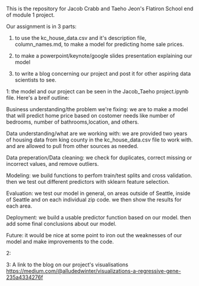 This is the repository for Jacob Crabb and Taeho Jeon's Flatiron School end of module 1 project.

Our assignment is in 3 parts: 

1. to use the kc_house_data.csv and it's description file, column_names.md, to make a model for predicting home sale prices.

2. to make a powerpoint/keynote/google slides presentation explaining our model

3. to write a blog concerning our project and post it for other aspiring data scientists to see.





1: the model and our project can be seen in the Jacob_Taeho project.ipynb file.
Here's a breif outline:

Business understanding/the problem we're fixing:
    we are to make a model that will predict home price based on costomer needs like number of bedrooms, 
    number of bathrooms,location, and others.

Data understanding/what are we working with:
    we are provided two years of housing data from king county in the kc_house_data.csv file to work with.
    and are allowed to pull from other sources as needed.
    
Data preperation/Data cleaning:
    we check for duplicates, correct missing or incorrect values, and remove outliers.
    
Modeling:
    we build functions to perfom train/test splits and cross validation.
    then we test out different predictors with sklearn feature selection.
    
Evaluation:
    we test our model in general, on areas outside of Seattle,
    inside of Seattle and on each individual zip code.
    we then show the results for each area.
    
Deployment:
    we build a usable predictor function based on our model.
    then add some final conclusions about our model.

Future:
    it would be nice at some point to iron out the weaknesses of our model
    and make improvements to the code.


2:




3: A link to the blog on our project's visualisations https://medium.com/@alludedwinter/visualizations-a-regressive-gene-235a4334276f